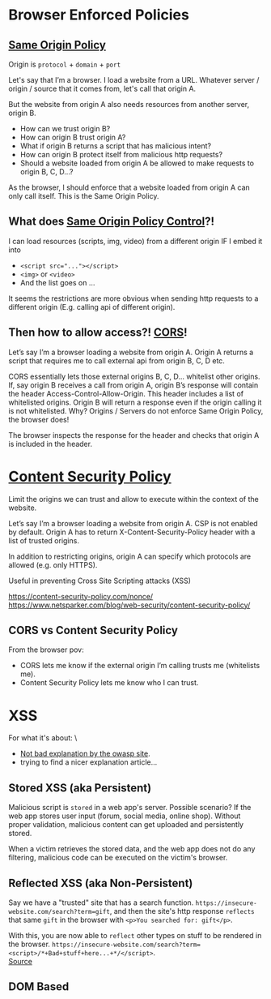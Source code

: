 # Browser Enforced Policies


## [Same Origin Policy](https://developer.mozilla.org/en-US/docs/Web/Security/Same-origin_policy)

Origin is `protocol` + `domain` + `port`

Let's say that I’m a browser. I load a website from a URL. Whatever server / origin / source that it comes from, let's call that origin A.

But the website from origin A also needs resources from another server, origin B. 
- How can we trust origin B?
- How can origin B trust origin A?
- What if origin B returns a script that has malicious intent?
- How can origin B protect itself from malicious http requests?
- Should a website loaded from origin A be allowed to make requests to origin B, C, D…?

As the browser, I should enforce that a website loaded from origin A can only call itself. This is the Same Origin Policy.

## What does [Same Origin Policy Control](https://developer.mozilla.org/en-US/docs/Web/Security/Same-origin_policy#cross-origin_network_access)?!

I can load resources (scripts, img, video) from a different origin IF I embed it into
- `<script src="..."></script>`
- `<img>` or `<video>`
- And the list goes on …

It seems the restrictions are more obvious when sending http requests to a different origin (E.g. calling api of different origin).

## Then how to allow access?! [CORS](https://developer.mozilla.org/en-US/docs/Web/HTTP/CORS)!

Let’s say I’m a browser loading a website from origin A. Origin A returns a script that requires me to call external api from origin B, C, D etc.

CORS essentially lets those external origins B, C, D... whitelist other origins. If, say origin B receives a call from origin A, origin B’s response will contain the header Access-Control-Allow-Origin. This header includes a list of whitelisted origins. Origin B will return a response even if the origin calling it is not whitelisted. Why? Origins / Servers do not enforce Same Origin Policy, the browser does!

The browser inspects the response for the header and checks that origin A is included in the header.

# [Content Security Policy](https://developer.mozilla.org/en-US/docs/Web/HTTP/CSP)

Limit the origins we can trust and allow to execute within the context of the website.

Let’s say I’m a browser loading a website from origin A. CSP is not enabled by default. Origin A has to return X-Content-Security-Policy header with a list of trusted origins.

In addition to restricting origins, origin A can specify which protocols are allowed (e.g. only HTTPS).

Useful in preventing Cross Site Scripting attacks (XSS)

https://content-security-policy.com/nonce/
https://www.netsparker.com/blog/web-security/content-security-policy/


## CORS vs Content Security Policy
From the browser pov:
- CORS lets me know if the external origin I’m calling trusts me (whitelists me).
- Content Security Policy lets me know who I can trust.


# XSS

For what it's about: \
- [Not bad explanation by the owasp site](https://owasp.org/www-community/attacks/xss/).
- trying to find a nicer explanation article...

## Stored XSS (aka Persistent)
Malicious script is `stored` in a web app's server. Possible scenario? If the web app stores user input (forum, social media, online shop). Without proper validation, malicious content can get uploaded and persistently stored.

When a victim retrieves the stored data, and the web app does not do any filtering, malicious code can be executed on the victim's browser.

## Reflected XSS (aka Non-Persistent)
Say we have a "trusted" site that has a search function. `https://insecure-website.com/search?term=gift`, and then the site's http response `reflects` that same `gift` in the browser with `<p>You searched for: gift</p>`.

With this, you are now able to `reflect` other types on stuff to be rendered in the browser. `https://insecure-website.com/search?term=<script>/*+Bad+stuff+here...+*/</script>`. \
[Source](https://portswigger.net/web-security/cross-site-scripting/reflected)

## DOM Based

